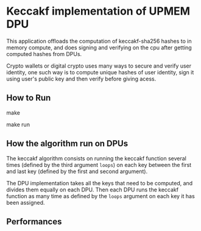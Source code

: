 Keccakf implementation of UPMEM DPU
===================================
This application offloads the computation of keccakf-sha256 hashes to in memory compute,
and does signing and verifying on the cpu after getting computed hashes from DPUs.

Crypto wallets or digital crypto uses many ways to secure and verify user identity, one
such way is to compute unique hashes of user identity, sign it using user's public key
and then verify before giving acess.


How to Run
----------

make

make run


How the algorithm run on DPUs
-----------------------------

The keccakf algorithm consists on running the keccakf function several times (defined by the third argument ``loops``) on each key between the first and last key (defined by the first and second argument).

The DPU implementation takes all the keys that need to be computed, and divides them equally on each DPU. Then each DPU runs the keccakf function as many time as defined by the ``loops`` argument on each key it has been assigned.

Performances
------------

